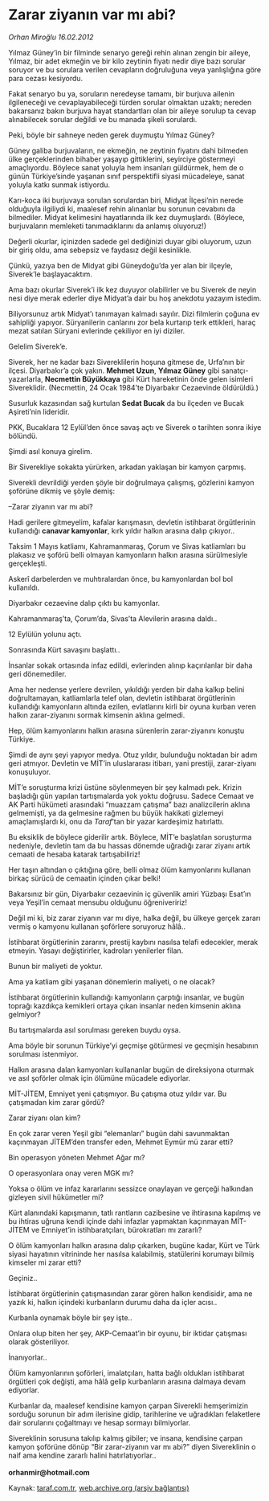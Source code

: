 # Zarar ziyanın var mı abi?

*Orhan Miroğlu 16.02.2012*

<div class="yazi"><p>Yılmaz Güney’in bir filminde senaryo gereği rehin alınan zengin bir aileye, Yılmaz, bir adet ekmeğin ve bir kilo zeytinin fiyatı nedir diye bazı sorular soruyor ve bu sorulara verilen cevapların doğruluğuna veya yanlışlığına göre para cezası kesiyordu.</p>
<p>Fakat senaryo bu ya, soruların neredeyse tamamı, bir burjuva ailenin ilgileneceği ve cevaplayabileceği türden sorular olmaktan uzaktı; nereden bakarsanız bakın burjuva hayat standartları olan bir aileye sorulup ta cevap alınabilecek sorular değildi ve bu manada şikeli sorulardı. </p>
<p>Peki, böyle bir sahneye neden gerek duymuştu Yılmaz Güney? </p>
<p>Güney galiba burjuvaların, ne ekmeğin, ne zeytinin fiyatını dahi bilmeden ülke gerçeklerinden bihaber yaşayıp gittiklerini, seyirciye göstermeyi amaçlıyordu. Böylece sanat yoluyla hem insanları güldürmek, hem de o günün Türkiye’sinde yaşanan sınıf perspektifli siyasi mücadeleye, sanat yoluyla katkı sunmak istiyordu. </p>
<p>Karı-koca iki burjuvaya sorulan sorulardan biri, Midyat İlçesi’nin nerede olduğuyla ilgiliydi ki, maalesef rehin alınanlar bu sorunun cevabını da bilmediler. Midyat kelimesini hayatlarında ilk kez duymuşlardı. (Böylece, burjuvaların memleketi tanımadıklarını da anlamış oluyoruz!)</p>
<p>Değerli okurlar, içinizden sadede gel dediğinizi duyar gibi oluyorum, uzun bir giriş oldu, ama sebepsiz ve faydasız değil kesinlikle.</p>
<p>Çünkü, yazıya ben de Midyat gibi Güneydoğu’da yer alan bir ilçeyle, Siverek’le başlayacaktım.</p>
<p>Ama bazı okurlar Siverek’i ilk kez duyuyor olabilirler ve bu Siverek de neyin nesi diye merak ederler diye Midyat’a dair bu hoş anekdotu yazayım istedim. </p>
<p>Biliyorsunuz artık Midyat’ı tanımayan kalmadı sayılır. Dizi filmlerin çoğuna ev sahipliği yapıyor. Süryanilerin canlarını zor bela kurtarıp terk ettikleri, haraç mezat satılan Süryani evlerinde çekiliyor en iyi diziler.</p>
<p>Gelelim Siverek’e.</p>
<p>Siverek, her ne kadar bazı Sivereklilerin hoşuna gitmese de, Urfa’nın bir ilçesi. Diyarbakır’a çok yakın. <b>Mehmet Uzun</b>, <b>Yılmaz Güney</b> gibi sanatçı-yazarlarla, <b>Necmettin Büyükkaya</b> gibi Kürt hareketinin önde gelen isimleri Sivereklidir. (Necmettin, 24 Ocak 1984’te Diyarbakır Cezaevinde öldürüldü.)</p>
<p>Susurluk kazasından sağ kurtulan <b>Sedat Bucak</b> da bu ilçeden ve Bucak Aşireti’nin lideridir.</p>
<p>PKK, Bucaklara 12 Eylül’den önce savaş açtı ve Siverek o tarihten sonra ikiye bölündü. </p>
<p>Şimdi asıl konuya girelim. </p>
<p>Bir Siverekliye sokakta yürürken, arkadan yaklaşan bir kamyon çarpmış.</p>
<p>Siverekli devrildiği yerden şöyle bir doğrulmaya çalışmış, gözlerini kamyon şoförüne dikmiş ve şöyle demiş:</p>
<p>–Zarar ziyanın var mı abi?</p>
<p>Hadi gerilere gitmeyelim, kafalar karışmasın, devletin istihbarat örgütlerinin kullandığı <b>canavar kamyonlar</b>, kırk yıldır halkın arasına dalıp çıkıyor..</p>
<p>Taksim 1 Mayıs katliamı, Kahramanmaraş, Çorum ve Sivas katliamları bu plakasız ve şoförü belli olmayan kamyonların halkın arasına sürülmesiyle gerçekleşti.</p>
<p>Askerî darbelerden ve muhtıralardan önce, bu kamyonlardan bol bol kullanıldı.</p>
<p>Diyarbakır cezaevine dalıp çıktı bu kamyonlar.</p>
<p>Kahramanmaraş’ta, Çorum’da, Sivas’ta Alevilerin arasına daldı..</p>
<p>12 Eylülün yolunu açtı.</p>
<p>Sonrasında Kürt savaşını başlattı..</p>
<p>İnsanlar sokak ortasında infaz edildi, evlerinden alınıp kaçırılanlar bir daha geri dönemediler.</p>
<p>Ama her nedense yerlere devrilen, yıkıldığı yerden bir daha kalkıp belini doğrultamayan, katliamlarla telef olan, devletin istihbarat örgütlerinin kullandığı kamyonların altında ezilen, evlatlarını kirli bir oyuna kurban veren halkın zarar-ziyanını sormak kimsenin aklına gelmedi.</p>
<p>Hep, ölüm kamyonlarını halkın arasına sürenlerin zarar-ziyanını konuştu Türkiye.</p>
<p>Şimdi de aynı şeyi yapıyor medya. Otuz yıldır, bulunduğu noktadan bir adım geri atmıyor. Devletin ve MİT’in uluslararası itibarı, yani prestiji, zarar-ziyanı konuşuluyor.</p>
<p>MİT’e soruşturma krizi üstüne söylenmeyen bir şey kalmadı pek. Krizin başladığı gün yapılan tartışmalarda yok yoktu doğrusu. Sadece Cemaat ve AK Parti hükümeti arasındaki “muazzam çatışma” bazı analizcilerin aklına gelmemişti, ya da gelmesine rağmen bu büyük hakikati gizlemeyi amaçlamışlardı ki, onu da <i>Taraf</i>’tan bir yazar kardeşimiz hatırlattı. </p>
<p>Bu eksiklik de böylece giderilir artık. Böylece, MİT’e başlatılan soruşturma nedeniyle, devletin tam da bu hassas dönemde uğradığı zarar ziyanı artık cemaati de hesaba katarak tartışabiliriz!</p>
<p>Her taşın altından o çıktığına göre, belli olmaz ölüm kamyonlarını kullanan birkaç sürücü de cemaatin içinden çıkar belki!</p>
<p>Bakarsınız bir gün, Diyarbakır cezaevinin iç güvenlik amiri Yüzbaşı Esat’ın veya Yeşil’in cemaat mensubu olduğunu öğreniveririz! </p>
<p>Değil mi ki, biz zarar ziyanın var mı diye, halka değil, bu ülkeye gerçek zararı vermiş o kamyonu kullanan şoförlere soruyoruz hâlâ..</p>
<p>İstihbarat örgütlerinin zararını, prestij kaybını nasılsa telafi edecekler, merak etmeyin. Yasayı değiştirirler, kadroları yenilerler filan.</p>
<p>Bunun bir maliyeti de yoktur.</p>
<p>Ama ya katliam gibi yaşanan dönemlerin maliyeti, o ne olacak?</p>
<p>İstihbarat örgütlerinin kullandığı kamyonların çarptığı insanlar, ve bugün toprağı kazdıkça kemikleri ortaya çıkan insanlar neden kimsenin aklına gelmiyor?</p>
<p>Bu tartışmalarda asıl sorulması gereken buydu oysa.</p>
<p>Ama böyle bir sorunun Türkiye’yi geçmişe götürmesi ve geçmişin hesabının sorulması istenmiyor. </p>
<p>Halkın arasına dalan kamyonları kullananlar bugün de direksiyona oturmak ve asıl şoförler olmak için ölümüne mücadele ediyorlar.</p>
<p>MİT-JİTEM, Emniyet yeni çatışmıyor. Bu çatışma otuz yıldır var. Bu çatışmadan kim zarar gördü?</p>
<p>Zarar ziyanı olan kim?</p>
<p>En çok zarar veren Yeşil gibi “elemanları” bugün dahi savunmaktan kaçınmayan JİTEM’den transfer eden, Mehmet Eymür mü zarar etti?</p>
<p>Bin operasyon yöneten Mehmet Ağar mı?</p>
<p>O operasyonlara onay veren MGK mı?</p>
<p>Yoksa o ölüm ve infaz kararlarını sessizce onaylayan ve gerçeği halkından gizleyen sivil hükümetler mi?</p>
<p>Kürt alanındaki kapışmanın, tatlı rantların cazibesine ve ihtirasına kapılmış ve bu ihtiras uğruna kendi içinde dahi infazlar yapmaktan kaçınmayan MİT-JİTEM ve Emniyet’in istihbaratçıları, bürokratları mı zararlı?</p>
<p>O ölüm kamyonları halkın arasına dalıp çıkarken, bugüne kadar, Kürt ve Türk siyasi hayatının vitrininde her nasılsa kalabilmiş, statülerini korumayı bilmiş kimseler mi zarar etti?</p>
<p>Geçiniz..</p>
<p>İstihbarat örgütlerinin çatışmasından zarar gören halkın kendisidir, ama ne yazık ki, halkın içindeki kurbanların durumu daha da içler acısı..</p>
<p>Kurbanla oynamak böyle bir şey işte..</p>
<p>Onlara olup biten her şey, AKP-Cemaat’in bir oyunu, bir iktidar çatışması olarak gösteriliyor.</p>
<p>İnanıyorlar..</p>
<p>Ölüm kamyonlarının şoförleri, imalatçıları, hatta bağlı oldukları istihbarat örgütleri çok değişti, ama hâlâ gelip kurbanların arasına dalmaya devam ediyorlar.</p>
<p>Kurbanlar da, maalesef kendisine kamyon çarpan Siverekli hemşerimizin sorduğu sorunun bir adım ilerisine gidip, tarihlerine ve uğradıkları felaketlere dair sorularını çoğaltmayı ve hesap sormayı bilmiyorlar. </p>
<p>Sivereklinin sorusuna takılıp kalmış gibiler; ve insana, kendisine çarpan kamyon şoförüne dönüp “Bir zarar-ziyanın var mı abi?” diyen Sivereklinin o naif ama kendine zararlı halini hatırlatıyorlar..<br/><br/><b>orhanmir@hotmail.com</b></p>
</div>

Kaynak: [taraf.com.tr](http://www.taraf.com.tr/orhan-miroglu/makale-zarar-ziyanin-var-mi-abi.htm), [web.archive.org (arşiv bağlantısı)](http://web.archive.org/web/20130721140718/http://www.taraf.com.tr/orhan-miroglu/makale-zarar-ziyanin-var-mi-abi.htm)
